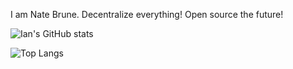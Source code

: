 I am Nate Brune.
Decentralize everything! Open source the future!

![Ian's GitHub stats](https://github-readme-stats.vercel.app/api?username=NateBrune&show_icons=true&theme=transparent)

![Top Langs](https://github-readme-stats.vercel.app/api/top-langs/?username=NateBrune&layout=compact)



<!---
NateBrune/NateBrune is a ✨ special ✨ repository because its `README.md` (this file) appears on your GitHub profile.
You can click the Preview link to take a look at your changes.
--->
